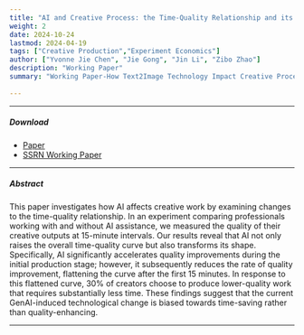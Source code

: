 ```yaml
---
title: "AI and Creative Process: the Time-Quality Relationship and its Implications" 
weight: 2
date: 2024-10-24
lastmod: 2024-04-19
tags: ["Creative Production","Experiment Economics"]
author: ["Yvonne Jie Chen", "Jie Gong", "Jin Li", "Zibo Zhao"]
description: "Working Paper" 
summary: "Working Paper-How Text2Image Technology Impact Creative Process"
    
---
```


---

##### Download

+ [Paper](ssrn-5208163.pdf)
+ [SSRN Working Paper](https://papers.ssrn.com/sol3/papers.cfm?abstract_id=5208163)

---

##### Abstract

This paper investigates how AI affects creative work by examining changes to the time-quality relationship. In an experiment comparing professionals working with and without AI assistance, we measured the quality of their creative outputs at 15-minute intervals. Our results reveal that AI not only raises the overall time-quality curve but also transforms its shape. Specifically, AI significantly accelerates quality improvements during the initial production stage; however, it subsequently reduces the rate of quality improvement, flattening the curve after the first 15 minutes. In response to this flattened curve, 30% of creators choose to produce lower-quality work that requires substantially less time. These findings suggest that the current GenAI-induced technological change is biased towards time-saving rather than quality-enhancing.

---
